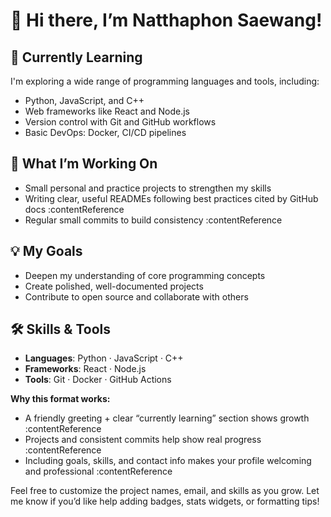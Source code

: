 # 👋 Hi there, I’m Natthaphon Saewang!

## 🌱 Currently Learning
I'm exploring a wide range of programming languages and tools, including:
- Python, JavaScript, and C++
- Web frameworks like React and Node.js
- Version control with Git and GitHub workflows
- Basic DevOps: Docker, CI/CD pipelines

## 🔭 What I’m Working On
- Small personal and practice projects to strengthen my skills
- Writing clear, useful READMEs following best practices cited by GitHub docs :contentReference
- Regular small commits to build consistency :contentReference

## 💡 My Goals
- Deepen my understanding of core programming concepts
- Create polished, well-documented projects
- Contribute to open source and collaborate with others

## 🛠️ Skills & Tools
- **Languages**: Python · JavaScript · C++
- **Frameworks**: React · Node.js
- **Tools**: Git · Docker · GitHub Actions

**Why this format works:**
- A friendly greeting + clear “currently learning” section shows growth :contentReference  
- Projects and consistent commits help show real progress :contentReference  
- Including goals, skills, and contact info makes your profile welcoming and professional :contentReference 

Feel free to customize the project names, email, and skills as you grow. Let me know if you’d like help adding badges, stats widgets, or formatting tips!
